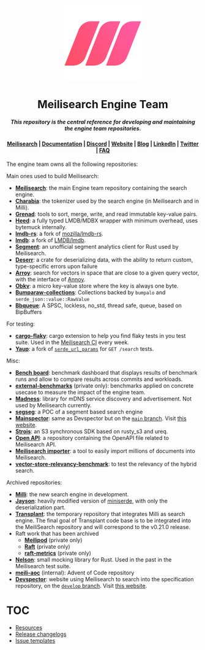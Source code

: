 <p align="center">
  <img src="https://raw.githubusercontent.com/meilisearch/integration-guides/main/assets/logos/logo.svg" alt="Meilisearch logo" width="200" height="200" />
</p>

<h1 align="center">Meilisearch Engine Team</h1>
<h5 align="center">This repository is the central reference for developing and maintaining the engine team repositories.</h5>

<h4 align="center">
  <a href="https://github.com/meilisearch/meilisearch">Meilisearch</a> |
  <a href="https://docs.meilisearch.com">Documentation</a> |
  <a href="https://discord.meilisearch.com">Discord</a> |
  <a href="https://www.meilisearch.com">Website</a> |
  <a href="https://blog.meilisearch.com">Blog</a> |
  <a href="https://fr.linkedin.com/company/meilisearch">LinkedIn</a> |
  <a href="https://twitter.com/meilisearch">Twitter</a> |
  <a href="https://docs.meilisearch.com/faq/">FAQ</a>
</h4>

The engine team owns all the following repositories:

Main ones used to build Meilisearch:

- [**Meilisearch**](https://github.com/meilisearch/meilisearch): the main Engine team repository containing the search engine.
- [**Charabia**](https://github.com/meilisearch/charabia/): the tokenizer used by the search engine (in Meilisearch and in Milli).
- [**Grenad**](https://github.com/meilisearch/grenad): tools to sort, merge, write, and read immutable key-value pairs.
- [**Heed**](https://github.com/meilisearch/heed): a fully typed LMDB/MDBX wrapper with minimum overhead, uses bytemuck internally.
- [**lmdb-rs**](https://github.com/meilisearch/lmdb-rs/): a fork of [mozilla/lmdb-rs](https://github.com/mozilla/lmdb-rs).
- [**lmdb**](https://github.com/meilisearch/lmdb): a fork of [LMDB/lmdb](https://github.com/LMDB/lmdb).
- [**Segment**](https://github.com/meilisearch/segment): an unofficial segment analytics client for Rust used by Meilisearch.
- [**Deserr**](https://github.com/meilisearch/deserr/): a crate for deserializing data, with the ability to return custom, type-specific errors upon failure
- [**Arroy**](https://github.com/meilisearch/arroy): search for vectors in space that are close to a given query vector, with the interface of [Annoy](https://github.com/spotify/annoy/#full-python-api).
- [**Obkv**](https://github.com/meilisearch/obkv): a micro key-value store where the key is always one byte.
- [**Bumparaw-collections**](https://github.com/meilisearch/bumparaw-collections): Collections backed by `bumpalo` and `serde_json::value::RawValue`
- [**Bbqueue**](https://github.com/meilisearch/bbqueue): A SPSC, lockless, no_std, thread safe, queue, based on BipBuffers

For testing:

- [**cargo-flaky**](https://github.com/meilisearch/cargo-flaky): cargo extension to help you find flaky tests in you test suite. Used in the [Meilisearch CI](https://github.com/meilisearch/meilisearch/actions/workflows/flaky.yml) every week.
- [**Yaup**](https://github.com/meilisearch/yaup/): a fork of [`serde_url_params`](https://github.com/boxdot/serde-url-params-rs) for `GET /search` tests.

Misc:

- [**Bench board**](https://github.com/meilisearch/benchboard): benchmark dashboard that displays results of benchmark runs and allow to compare results across commits and workloads.
- [**external-benchmarks**](https://github.com/meilisearch/external-benchmarks) (private only): benchmarks applied on concrete usecase to measure the impact of the engine team.
- [**Madness**](https://github.com/meilisearch/madness): library for mDNS service discovery and advertisement. Not used by Meilisearch currently.
- [**segseg**](https://github.com/meilisearch/segseg): a POC of a segment based search engine
- [**Mainspector**](https://github.com/meilisearch/mainspector): same as Devspector but on the [`main` branch](https://github.com/meilisearch/specifications). Visit [this website](https://specs.meilisearch.com/).
- [**Strois**](https://github.com/meilisearch/strois): an S3 synchronous SDK based on rusty_s3 and ureq.
- [**Open API**](https://github.com/meilisearch/open-api): a repository containing the OpenAPI file related to Meilisearch API.
- [**Meilisearch importer**](https://github.com/meilisearch/meilisearch-importer): a tool to easily import millions of documents into Meilisearch.
- [**vector-store-relevancy-benchmark**](https://github.com/meilisearch/vector-store-relevancy-benchmark): to test the relevancy of the hybrid search.

Archived repositories:

- [**Milli**](https://github.com/meilisearch/milli): the new search engine in development.
- [**Jayson**](https://github.com/meilisearch/jayson): heavily modified version of [miniserde](https://github.com/dtolnay/miniserde), with only the deserialization part.
- [**Transplant**](https://github.com/meilisearch/transplant): the temporary repository that integrates Milli as search engine. The final goal of Transplant code base is to be integrated into the MeiliSearch repository and will correspond to the v0.21.0 release.
- Raft work that has been archived
  - [**Meilipod**](https://github.com/meilisearch/meilipod) (private only)
  - [**Raft**](https://github.com/meilisearch/raft) (private only)
  - [**raft-metrics**](https://github.com/meilisearch/raft-metrics) (private only)
- [**Nelson**](https://github.com/meilisearch/nelson/): small mocking library for Rust. Used in the past in the Meilisearch test suite.
- [**meili-aoc**](https://github.com/meilisearch/meili-aoc) (internal): Advent of Code repository
- [**Devspector**](https://github.com/meilisearch/devspector): website using Meilisearch to search into the specification repository, on the [`develop` branch](https://github.com/meilisearch/specifications/tree/develop). Visit [this website](https://specs.meilisearch.dev/).

# TOC

- [Resources](./resources)
- [Release changelogs](./meilisearch-release-changelog)
- [Issue templates](./issue-templates)
